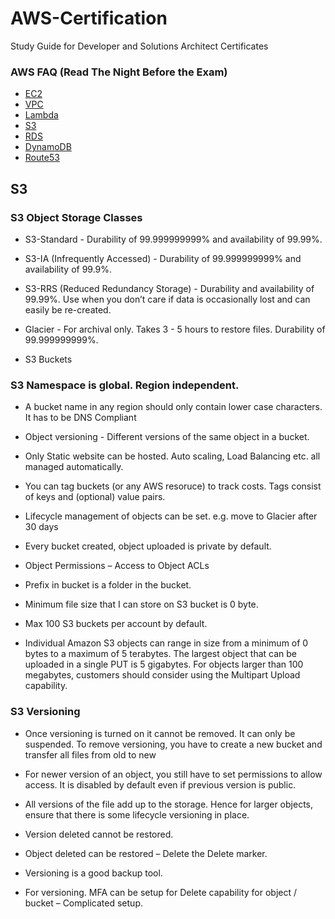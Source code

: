 # AWS-Certification
Study Guide for Developer and Solutions Architect Certificates 

### AWS FAQ (Read The Night Before the Exam)

  * [EC2](https://aws.amazon.com/ec2/faqs/)
  * [VPC](https://aws.amazon.com/vpc/faqs/)
  * [Lambda](https://aws.amazon.com/lambda/faqs/)
  * [S3](https://aws.amazon.com/s3/faqs/)
  * [RDS](https://aws.amazon.com/rds/faqs/)
  * [DynamoDB](https://aws.amazon.com/dynamodb/faqs/)
  * [Route53](https://aws.amazon.com/route53/faqs/)
  
## S3

### S3 Object Storage Classes
  * S3-Standard - Durability of 99.999999999% and availability of 99.99%.

  * S3-IA (Infrequently Accessed) - Durability of 99.999999999% and availability of 99.9%.

  * S3-RRS (Reduced Redundancy Storage) - Durability and availability of 99.99%. Use when you don’t care if data is occasionally lost and can easily be re-created.

  * Glacier - For archival only. Takes 3 - 5 hours to restore files. Durability of 99.999999999%.

  * S3 Buckets
### S3 Namespace is global. Region independent.

  * A bucket name in any region should only contain lower case characters. It has to be DNS Compliant

  * Object versioning - Different versions of the same object in a bucket.

  * Only Static website can be hosted. Auto scaling, Load Balancing etc. all managed automatically.

  * You can tag buckets (or any AWS resoruce) to track costs. Tags consist of keys and (optional) value pairs.

  * Lifecycle management of objects can be set. e.g. move to Glacier after 30 days

  * Every bucket created, object uploaded is private by default.

  * Object Permissions – Access to Object ACLs

  * Prefix in bucket is a folder in the bucket.

  * Minimum file size that I can store on S3 bucket is 0 byte.

  * Max 100 S3 buckets per account by default.

  * Individual Amazon S3 objects can range in size from a minimum of 0 bytes to a maximum of 5 terabytes. The largest object that can be uploaded in a single PUT is 5 gigabytes. For objects larger than 100 megabytes, customers should consider using the Multipart Upload capability.

### S3 Versioning
  * Once versioning is turned on it cannot be removed. It can only be suspended. To remove versioning, you have to create a new bucket and transfer all files from old to new

  * For newer version of an object, you still have to set permissions to allow access. It is disabled by default even if previous version is public.

  * All versions of the file add up to the storage. Hence for larger objects, ensure that there is some lifecycle versioning in place.

  * Version deleted cannot be restored.

  * Object deleted can be restored – Delete the Delete marker.

  * Versioning is a good backup tool.

  * For versioning. MFA can be setup for Delete capability for object / bucket – Complicated setup.
